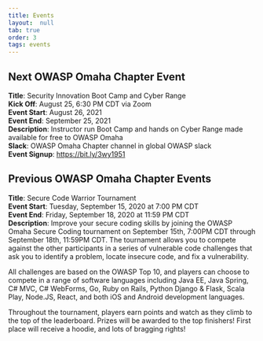 ```yaml
---
title: Events
layout:  null
tab: true
order: 3
tags: events
---
```



## Next OWASP Omaha Chapter Event

**Title**: Security Innovation Boot Camp and Cyber Range  
**Kick Off**: August 25, 6:30 PM CDT via Zoom  
**Event Start**: August 26, 2021  
**Event End**: September 25, 2021  
**Description**: Instructor run Boot Camp and hands on Cyber Range made available for free to OWASP Omaha  
**Slack**: OWASP Omaha Chapter channel in global OWASP slack  
**Event Signup**: https://bit.ly/3wy1951  

## Previous OWASP Omaha Chapter Events

**Title**: Secure Code Warrior Tournament  
**Event Start**: Tuesday, September 15, 2020 at 7:00 PM CDT  
**Event End**: Friday, September 18, 2020 at 11:59 PM CDT  
**Description**: Improve your secure coding skills by joining the OWASP Omaha Secure Coding tournament on September 15th, 7:00PM CDT through September 18th, 11:59PM CDT. The tournament allows you to compete against the other participants in a series of vulnerable code challenges that ask you to identify a problem, locate insecure code, and fix a vulnerability.  
  
All challenges are based on the OWASP Top 10, and players can choose to compete in a range of software languages including Java EE, Java Spring, C# MVC, C# WebForms, Go, Ruby on Rails, Python Django & Flask, Scala Play, Node.JS, React, and both iOS and Android development languages.  
  
Throughout the tournament, players earn points and watch as they climb to the top of the leaderboard. Prizes will be awarded to the top finishers! First place will receive a hoodie, and lots of bragging rights!  



